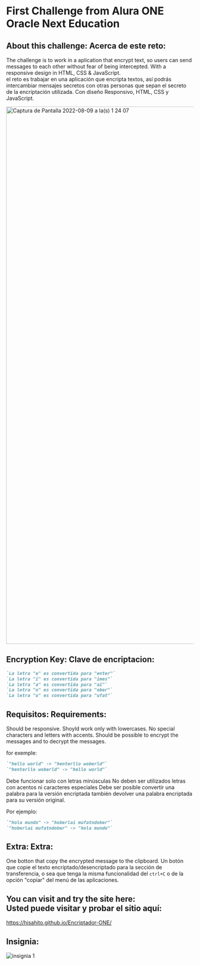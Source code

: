 # First Challenge from Alura ONE Oracle Next Education

About this challenge:
Acerca de este reto:
---
The challenge is to work in a aplication that encrypt text, so users can send messages to each other without fear of being intercepted.
With a responsive design in HTML, CSS & JavaScript.<br>
el reto es trabajar en una aplicación que encripta textos, así podrás intercambiar mensajes secretos con otras personas que sepan el secreto de la encriptación utilizada.
Con diseño Responsivo, HTML, CSS y JavaScript.  

<img width="1438" alt="Captura de Pantalla 2022-08-09 a la(s) 1 24 07" src="https://user-images.githubusercontent.com/83984969/183579128-54f5ac6d-40d9-49cf-8772-5e251f8d54af.png">


Encryption Key:
Clave de encriptacion:
---

```markdown
`La letra "e" es convertida para "enter"`
`La letra "i" es convertida para "imes"`
`La letra "a" es convertida para "ai"`
`La letra "o" es convertida para "ober"`
`La letra "u" es convertida para "ufat"`
```

Requisitos:
Requirements:
---
Should be responsive.
Shoyld work only with lowercases.
No special characters and letters with accents.
Should be possible to encrypt the messages and to decrypt the messages.

for exemple:
```markdown
`"hello world" -> "henterllo woberld"`
`"henterllo woberld" -> "hello world"`
```

Debe funcionar solo con letras minúsculas
No deben ser utilizados letras con acentos ni caracteres especiales
Debe ser posible convertir una palabra para la versión encriptada también devolver una palabra encriptada para su versión original.

Por ejemplo:
```markdown
`"hola mundo" -> "hoberlai mufatndober"`
`"hoberlai mufatndober" -> "hola mundo"`
```

Extra:
Extra:
---

One botton that copy the encrypted message to the clipboard.
Un botón que copie el texto encriptado/desencriptado para la sección de transferencia, o sea que tenga la misma funcionalidad del ```ctrl+C``` o de la opción "copiar" del menú de las aplicaciones.

You can visit and try the site here: <br>
Usted puede visitar y probar el sitio aquí: <br>
---
https://hisahito.github.io/Encriptador-ONE/


Insignia:
---

![insignia 1](https://user-images.githubusercontent.com/83984969/183712662-ba574cb8-4870-4329-8e5e-b8d15de2eb41.png)

